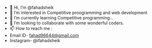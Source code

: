 - 👋 Hi, I’m @fahadsheik
- 👀 I’m interested in Competitive proogramming and web development
- 🌱 I’m currently learning Competitive programming...
- 💞️ I’m looking to collaborate with some wonderful coders.
- 📫 How to reach me :
- Email ID- fahad96644@gmail.com
- Instagram- @ifahadsheik

<!---
fahadsheik/fahadsheik is a ✨ special ✨ repository because its `README.md` (this file) appears on your GitHub profile.
You can click the Preview link to take a look at your changes.
--->
